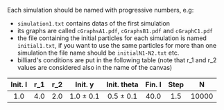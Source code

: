Each simulation should be named with progressive numbers, e.g:
- `simulation1.txt` contains datas of the first simulation
- its graphs are called `cGraphsA1.pdf`, `cGraphsB1.pdf` and `cGraphC1.pdf`
- the file containing the initial particles for each simulation is named `initial1.txt`, if you want to use the same particles for more than one simulation the file name should be `initialN1-N2.txt` etc.
- billiard's conditions are put in the following table (note that r_1 and r_2 values are considered also in the name of the canvas)

| Init. l | r_1 | r_2 | Init. y | Init. theta | Fin. l | Step | N |
| :---: | :---: | :---: | :---: | :---: |:---:| :---: | :---: |
| 1.0 | 4.0 | 2.0 | 1.0 $\pm$ 0.1 | 0.5 $\pm$ 0.1 | 40.0 | 1.5 | 10000 |
